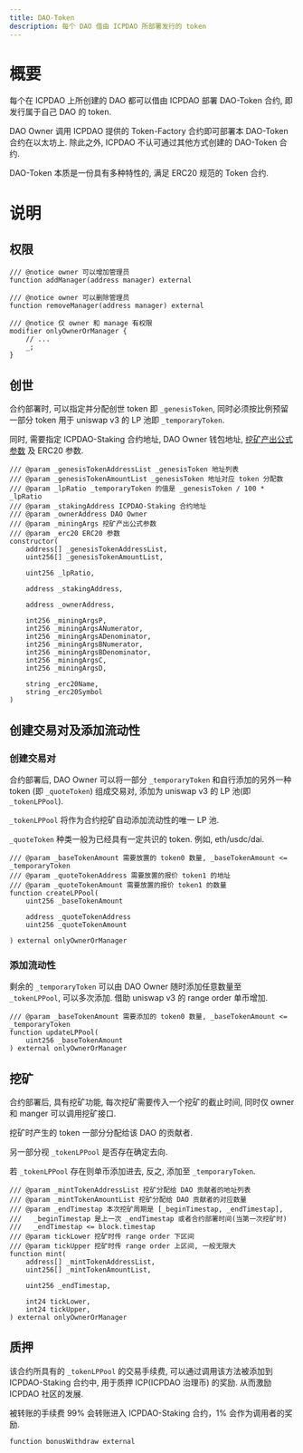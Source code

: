 ```yaml
---
title: DAO-Token
description: 每个 DAO 借由 ICPDAO 所部署发行的 token
---
```


# 概要

每个在 ICPDAO 上所创建的 DAO 都可以借由 ICPDAO 部署 DAO-Token 合约, 即发行属于自己 DAO 的 token.

DAO Owner 调用 ICPDAO 提供的 Token-Factory 合约即可部署本 DAO-Token 合约在以太坊上. 除此之外, ICPDAO 不认可通过其他方式创建的 DAO-Token 合约.

DAO-Token 本质是一份具有多种特性的, 满足 ERC20 规范的 Token 合约.

# 说明


## 权限

```solidity
/// @notice owner 可以增加管理员
function addManager(address manager) external

/// @notice owner 可以删除管理员
function removeManager(address manager) external

/// @notice 仅 owner 和 manage 有权限
modifier onlyOwnerOrManager {
    // ...
    _;
}
```


## 创世
合约部署时, 可以指定并分配创世 token 即 `_genesisToken`, 同时必须按比例预留一部分 token 用于 uniswap v3 的 LP 池即 `_temporaryToken`.

同时, 需要指定 ICPDAO-Staking 合约地址, DAO Owner 钱包地址, [挖矿产出公式参数](./mining-function.md) 及 ERC20 参数.

```solidity
/// @param _genesisTokenAddressList _genesisToken 地址列表
/// @param _genesisTokenAmountList _genesisToken 地址对应 token 分配数
/// @param _lpRatio _temporaryToken 的值是 _genesisToken / 100 * _lpRatio
/// @param _stakingAddress ICPDAO-Staking 合约地址
/// @param _ownerAddress DAO Owner
/// @param _miningArgs 挖矿产出公式参数
/// @param _erc20 ERC20 参数
constructor(
    address[] _genesisTokenAddressList,
    uint256[] _genesisTokenAmountList,

    uint256 _lpRatio,

    address _stakingAddress,

    address _ownerAddress,

    int256 _miningArgsP,
    int256 _miningArgsANumerator,
    int256 _miningArgsADenominator,
    int256 _miningArgsBNumerator,
    int256 _miningArgsBDenominator,
    int256 _miningArgsC,
    int256 _miningArgsD,

    string _erc20Name,
    string _erc20Symbol
)
```

## 创建交易对及添加流动性

### 创建交易对
合约部署后, DAO Owner 可以将一部分 `_temporaryToken` 和自行添加的另外一种 token (即 `_quoteToken`) 组成交易对, 添加为 uniswap v3 的 LP 池(即 `_tokenLPPool`). 

`_tokenLPPool` 将作为合约挖矿自动添加流动性的唯一 LP 池.

`_quoteToken` 种类一般为已经具有一定共识的 token. 例如, eth/usdc/dai.

```solidity
/// @param _baseTokenAmount 需要放置的 token0 数量, _baseTokenAmount <= _temporaryToken
/// @param _quoteTokenAddress 需要放置的报价 token1 的地址
/// @param _quoteTokenAmount 需要放置的报价 token1 的数量
function createLPPool(
    uint256 _baseTokenAmount

    address _quoteTokenAddress
    uint256 _quoteTokenAmount

) external onlyOwnerOrManager
```

### 添加流动性
剩余的 `_temporaryToken` 可以由 DAO Owner 随时添加任意数量至 `_tokenLPPool`, 可以多次添加. 借助 uniswap v3 的 range order 单币增加.

```solidity
/// @param _baseTokenAmount 需要添加的 token0 数量, _baseTokenAmount <= _temporaryToken
function updateLPPool(
    uint256 _baseTokenAmount
) external onlyOwnerOrManager
```

## 挖矿

合约部署后, 具有挖矿功能, 每次挖矿需要传入一个挖矿的截止时间, 同时仅 owner 和 manger 可以调用挖矿接口.

挖矿时产生的 token 一部分分配给该 DAO 的贡献者. 

另一部分视 `_tokenLPPool` 是否存在确定去向. 

若 `_tokenLPPool` 存在则单币添加进去, 反之, 添加至 `_temporaryToken`.

```solidity
/// @param _mintTokenAddressList 挖矿分配给 DAO 贡献者的地址列表
/// @param _mintTokenAmountList 挖矿分配给 DAO 贡献者的对应数量
/// @param _endTimestap 本次挖矿周期是 [_beginTimestap, _endTimestap], 
///   _beginTimestap 是上一次 _endTimestap 或者合约部署时间(当第一次挖矿时)
///   _endTimestap <= block.timestap
/// @param tickLower 挖矿时传 range order 下区间
/// @param tickUpper 挖矿时传 range order 上区间, 一般无限大
function mint(
    address[] _mintTokenAddressList,
    uint256[] _mintTokenAmountList,

    uint256 _endTimestap,

    int24 tickLower,
    int24 tickUpper,
) external onlyOwnerOrManager
```

## 质押
该合约所具有的 `_tokenLPPool` 的交易手续费, 可以通过调用该方法被添加到 ICPDAO-Staking 合约中, 用于质押 ICP(ICPDAO 治理币) 的奖励. 从而激励 ICPDAO 社区的发展.

被转账的手续费 99% 会转账进入 ICPDAO-Staking 合约，1% 会作为调用者的奖励.

```solidity
function bonusWithdraw external
```
